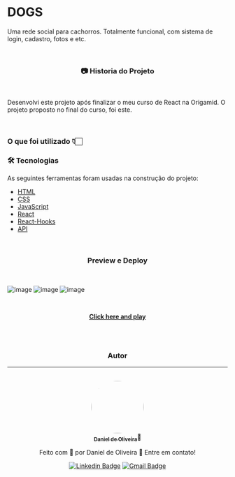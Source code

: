 # DOGS
<p>Uma rede social para cachorros. Totalmente funcional, com sistema de login, cadastro, fotos e etc.</p>

<br>
<h3 align="center">📷 Historia do Projeto</h3>
<br>



<p>Desenvolvi este projeto após finalizar o meu curso de React na Origamid. O projeto proposto no final do curso, foi este.</p>

<br>

<h3>O que foi utilizado 👇🏻</h3>

### 🛠 Tecnologias

As seguintes ferramentas foram usadas na construção do projeto:

- [HTML](https://developer.mozilla.org/pt-BR/docs/Web/HTML)
- [CSS](https://developer.mozilla.org/pt-BR/docs/Web/CSS)
- [JavaScript](https://developer.mozilla.org/pt-BR/docs/Web/JavaScript)
- [React](https://reactjs.org/)
- [React-Hooks](https://reactjs.org/)
- [API]()

<br>

<h3 align="center"><b>Preview e Deploy</b></h3></br>

![image](https://user-images.githubusercontent.com/98242025/182241591-f52e5cc9-fdb8-4dbd-b980-9e3d183da9cf.png)
![image](https://user-images.githubusercontent.com/98242025/182241449-72cc4a62-218d-46cf-9351-dbf124506f53.png)
![image](https://user-images.githubusercontent.com/98242025/182241488-64f28cba-1a29-47e4-b7e1-b90074ade4a8.png)


<br>

<p align="center">
 <b>
<a href="https://dogs-react-oliveira.surge.sh/" target="_blank">Click here and play</a>
 </b>
</p>

<div align="center">
</br>
</br>

### Autor</br>
---
</br>

<a href="https://devdanieldeoliveira.com.br/">
 <img style="border-radius: 50%;" src="https://i.ibb.co/PCBSMsY/imggithub.png" width="120px;" alt=""/>
 <br />
 <sub><b>Daniel de Oliveira</b></sub></a>👋

Feito com 🧡 por Daniel de Oliveira 👋 Entre em contato!

[![Linkedin Badge](https://img.shields.io/badge/-Daniel-blue?style=flat-square&logo=Linkedin&logoColor=white&link=https://www.linkedin.com/in/devoliveira61/)](https://www.linkedin.com/in/devoliveira61) 
[![Gmail Badge](https://img.shields.io/badge/-danieldoliveiraddjob@gmail.com-c14438?style=flat-square&logo=Gmail&logoColor=white&link=mailto:danieldoliveiraddjob@gmail.com)](mailto:danieldoliveiraddjob@gmail.com)

<br>
</div>
